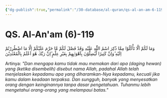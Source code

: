 ```yaml
---
{"dg-publish":true,"permalink":"/30-database/al-quran/qs-al-an-am-6-119/"}
---
```



# QS. Al-An'am (6)-119
وَمَا لَكُمْ اَلَّا تَأْكُلُوْا مِمَّا ذُكِرَ اسْمُ اللّٰهِ عَلَيْهِ وَقَدْ فَصَّلَ لَكُمْ مَّا حَرَّمَ عَلَيْكُمْ اِلَّا مَا اضْطُرِرْتُمْ اِلَيْهِ ۗوَاِنَّ كَثِيرًا لَّيُضِلُّوْنَ بِاَهْوَاۤىِٕهِمْ بِغَيْرِ عِلْمٍ ۗاِنَّ رَبَّكَ هُوَ اَعْلَمُ بِالْمُعْتَدِيْنَ 

Artinya: *"Dan mengapa kamu tidak mau memakan dari apa (daging hewan) yang (ketika disembelih) disebut nama Allah, padahal Allah telah menjelaskan kepadamu apa yang diharamkan-Nya kepadamu, kecuali jika kamu dalam keadaan terpaksa. Dan sungguh, banyak yang menyesatkan orang dengan keinginannya tanpa dasar pengetahuan. Tuhanmu lebih mengetahui orang-orang yang melampaui batas."*
